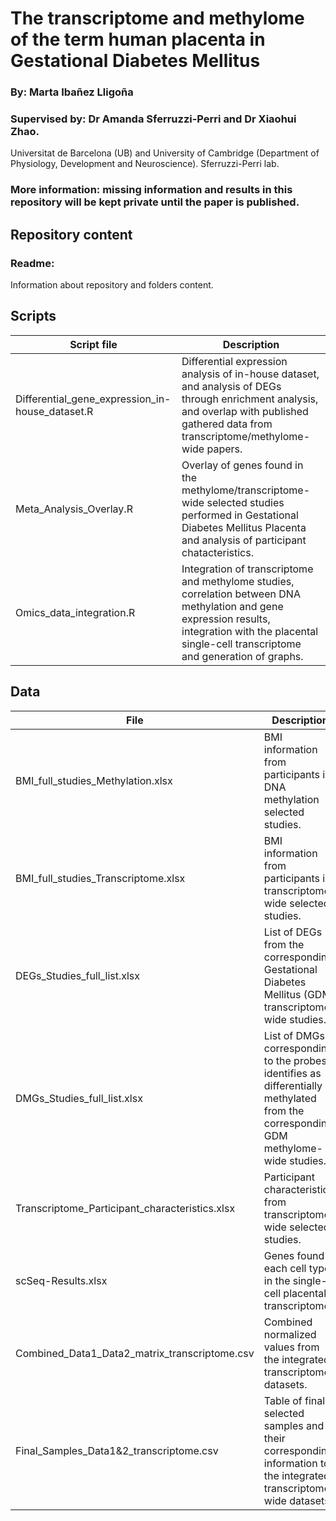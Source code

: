 # The transcriptome and methylome of the term human placenta in Gestational Diabetes Mellitus

### By: Marta Ibañez Lligoña

### Supervised by: Dr Amanda Sferruzzi-Perri and Dr Xiaohui Zhao.

Universitat de Barcelona (UB) and University of Cambridge (Department of Physiology, Development and Neuroscience). Sferruzzi-Perri lab.

### More information: missing information and results in this repository will be kept private until the paper is published. 


## Repository content

### Readme: 
Information about repository and folders content.

## Scripts ##
| Script file | Description |
| ----------------------------- | ----------------------- |
| Differential_gene_expression_in-house_dataset.R | Differential expression analysis of in-house dataset, and analysis of DEGs through enrichment analysis, and overlap with published gathered data from transcriptome/methylome-wide papers. |
| Meta_Analysis_Overlay.R | Overlay of genes found in the methylome/transcriptome-wide selected studies performed in Gestational Diabetes Mellitus Placenta and analysis of participant chatacteristics. |
| Omics_data_integration.R | Integration of transcriptome and methylome studies, correlation between DNA methylation and gene expression results, integration with the placental single-cell transcriptome and generation of graphs. |

## Data ##
| File | Description |
| ----------------------------- | ----------------------- |
| BMI_full_studies_Methylation.xlsx | BMI information from participants in DNA methylation selected studies. |
| BMI_full_studies_Transcriptome.xlsx | BMI information from participants in transcriptome-wide selected studies. |
| DEGs_Studies_full_list.xlsx | List of DEGs from the corresponding Gestational Diabetes Mellitus (GDM) transcriptome-wide studies. |
| DMGs_Studies_full_list.xlsx | List of DMGs corresponding to the probes identifies as differentially methylated from the corresponding GDM methylome-wide studies. |
| Transcriptome_Participant_characteristics.xlsx | Participant characteristics from transcriptome-wide selected studies. |
| scSeq-Results.xlsx | Genes found in each cell type in the single-cell placental transcriptome. |
| Combined_Data1_Data2_matrix_transcriptome.csv | Combined normalized values from the integrated transcriptome datasets. |
| Final_Samples_Data1&2_transcriptome.csv | Table of final selected samples and their corresponding information to the integrated transcriptome-wide datasets. |

